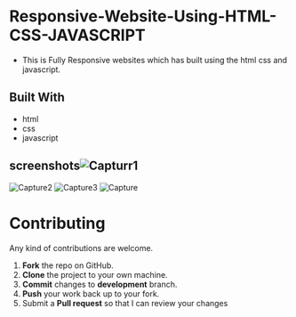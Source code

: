 # Responsive-Website-Using-HTML-CSS-JAVASCRIPT

* This is Fully Responsive websites which has built using the html css and javascript.

## Built With
* html
* css 
* javascript

## screenshots![Capturr1](https://user-images.githubusercontent.com/81868489/114701652-b5e3b900-9d40-11eb-8880-da0c4ed5379e.PNG)
![Capture2](https://user-images.githubusercontent.com/81868489/114701665-b9774000-9d40-11eb-8659-c53a41de3e6a.PNG)
![Capture3](https://user-images.githubusercontent.com/81868489/114701671-bbd99a00-9d40-11eb-9ef2-358c68ad6937.PNG)
![Capture](https://user-images.githubusercontent.com/81868489/114701684-bed48a80-9d40-11eb-9ccc-c100e10090a1.PNG)


Contributing
==========
Any kind of contributions are welcome.

1. **Fork** the repo on GitHub.
2. **Clone** the project to your own machine.
3. **Commit** changes to **development** branch.
4. **Push** your work back up to your fork.
5. Submit a **Pull request** so that I can review your changes
